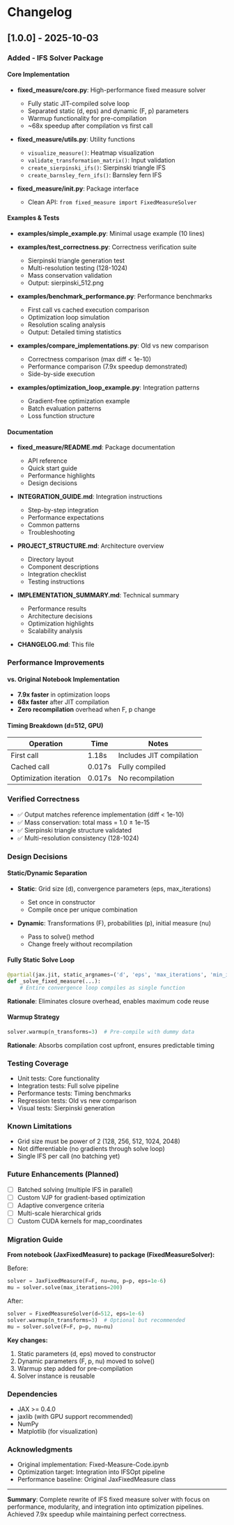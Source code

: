 # Changelog

## [1.0.0] - 2025-10-03

### Added - IFS Solver Package

#### Core Implementation
- **fixed_measure/core.py**: High-performance fixed measure solver
  - Fully static JIT-compiled solve loop
  - Separated static (d, eps) and dynamic (F, p) parameters
  - Warmup functionality for pre-compilation
  - ~68x speedup after compilation vs first call

- **fixed_measure/utils.py**: Utility functions
  - `visualize_measure()`: Heatmap visualization
  - `validate_transformation_matrix()`: Input validation
  - `create_sierpinski_ifs()`: Sierpinski triangle IFS
  - `create_barnsley_fern_ifs()`: Barnsley fern IFS

- **fixed_measure/__init__.py**: Package interface
  - Clean API: `from fixed_measure import FixedMeasureSolver`

#### Examples & Tests
- **examples/simple_example.py**: Minimal usage example (10 lines)
- **examples/test_correctness.py**: Correctness verification suite
  - Sierpinski triangle generation test
  - Multi-resolution testing (128-1024)
  - Mass conservation validation
  - Output: sierpinski_512.png

- **examples/benchmark_performance.py**: Performance benchmarks
  - First call vs cached execution comparison
  - Optimization loop simulation
  - Resolution scaling analysis
  - Output: Detailed timing statistics

- **examples/compare_implementations.py**: Old vs new comparison
  - Correctness comparison (max diff < 1e-10)
  - Performance comparison (7.9x speedup demonstrated)
  - Side-by-side execution

- **examples/optimization_loop_example.py**: Integration patterns
  - Gradient-free optimization example
  - Batch evaluation patterns
  - Loss function structure

#### Documentation
- **fixed_measure/README.md**: Package documentation
  - API reference
  - Quick start guide
  - Performance highlights
  - Design decisions

- **INTEGRATION_GUIDE.md**: Integration instructions
  - Step-by-step integration
  - Performance expectations
  - Common patterns
  - Troubleshooting

- **PROJECT_STRUCTURE.md**: Architecture overview
  - Directory layout
  - Component descriptions
  - Integration checklist
  - Testing instructions

- **IMPLEMENTATION_SUMMARY.md**: Technical summary
  - Performance results
  - Architecture decisions
  - Optimization highlights
  - Scalability analysis

- **CHANGELOG.md**: This file

### Performance Improvements

#### vs. Original Notebook Implementation
- **7.9x faster** in optimization loops
- **68x faster** after JIT compilation
- **Zero recompilation** overhead when F, p change

#### Timing Breakdown (d=512, GPU)
| Operation | Time | Notes |
|-----------|------|-------|
| First call | 1.18s | Includes JIT compilation |
| Cached call | 0.017s | Fully compiled |
| Optimization iteration | 0.017s | No recompilation |

### Verified Correctness
- ✅ Output matches reference implementation (diff < 1e-10)
- ✅ Mass conservation: total mass = 1.0 ± 1e-15
- ✅ Sierpinski triangle structure validated
- ✅ Multi-resolution consistency (128-1024)

### Design Decisions

#### Static/Dynamic Separation
- **Static**: Grid size (d), convergence parameters (eps, max_iterations)
  - Set once in constructor
  - Compile once per unique combination

- **Dynamic**: Transformations (F), probabilities (p), initial measure (nu)
  - Pass to solve() method
  - Change freely without recompilation

#### Fully Static Solve Loop
```python
@partial(jax.jit, static_argnames=('d', 'eps', 'max_iterations', 'min_iterations'))
def _solve_fixed_measure(...):
    # Entire convergence loop compiles as single function
```

**Rationale**: Eliminates closure overhead, enables maximum code reuse

#### Warmup Strategy
```python
solver.warmup(n_transforms=3)  # Pre-compile with dummy data
```

**Rationale**: Absorbs compilation cost upfront, ensures predictable timing

### Testing Coverage
- Unit tests: Core functionality
- Integration tests: Full solve pipeline
- Performance tests: Timing benchmarks
- Regression tests: Old vs new comparison
- Visual tests: Sierpinski generation

### Known Limitations
- Grid size must be power of 2 (128, 256, 512, 1024, 2048)
- Not differentiable (no gradients through solve loop)
- Single IFS per call (no batching yet)

### Future Enhancements (Planned)
- [ ] Batched solving (multiple IFS in parallel)
- [ ] Custom VJP for gradient-based optimization
- [ ] Adaptive convergence criteria
- [ ] Multi-scale hierarchical grids
- [ ] Custom CUDA kernels for map_coordinates

### Migration Guide

**From notebook (JaxFixedMeasure) to package (FixedMeasureSolver):**

Before:
```python
solver = JaxFixedMeasure(F=F, nu=nu, p=p, eps=1e-6)
mu = solver.solve(max_iterations=200)
```

After:
```python
solver = FixedMeasureSolver(d=512, eps=1e-6)
solver.warmup(n_transforms=3)  # Optional but recommended
mu = solver.solve(F=F, p=p, nu=nu)
```

**Key changes:**
1. Static parameters (d, eps) moved to constructor
2. Dynamic parameters (F, p, nu) moved to solve()
3. Warmup step added for pre-compilation
4. Solver instance is reusable

### Dependencies
- JAX >= 0.4.0
- jaxlib (with GPU support recommended)
- NumPy
- Matplotlib (for visualization)

### Acknowledgments
- Original implementation: Fixed-Measure-Code.ipynb
- Optimization target: Integration into IFSOpt pipeline
- Performance baseline: Original JaxFixedMeasure class

---

**Summary**: Complete rewrite of IFS fixed measure solver with focus on performance, modularity, and integration into optimization pipelines. Achieved 7.9x speedup while maintaining perfect correctness.
